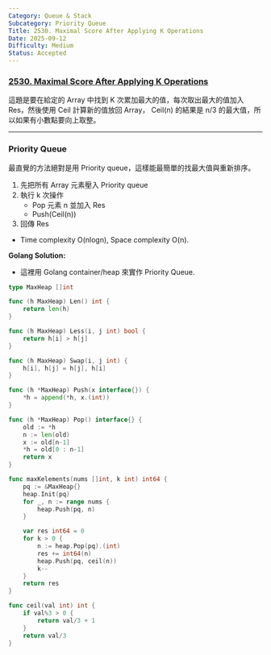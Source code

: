 ```yaml
---
Category: Queue & Stack
Subcategory: Priority Queue
Title: 2530. Maximal Score After Applying K Operations
Date: 2025-09-12
Difficulty: Medium
Status: Accepted
---
```

### [2530. Maximal Score After Applying K Operations]

這題是要在給定的 Array 中找到 K 次累加最大的值，每次取出最大的值加入 Res，然後使用 Ceil 計算新的值放回 Array，
Ceil(n) 的結果是 n/3 的最大值，所以如果有小數點要向上取整。

---

### Priority Queue

最直覺的方法絕對是用 Priority queue，這樣能最簡單的找最大值與重新排序。
1. 先把所有 Array 元素壓入 Priority queue
2. 執行 k 次操作
    -   Pop 元素 n 並加入 Res
    -   Push(Ceil(n))
3. 回傳 Res

-   Time complexity O(nlogn), Space complexity O(n).

**Golang Solution:**
-   這裡用 Golang container/heap 來實作 Priority Queue.
```go
type MaxHeap []int

func (h MaxHeap) Len() int {
	return len(h)
}

func (h MaxHeap) Less(i, j int) bool {
	return h[i] > h[j]
}

func (h MaxHeap) Swap(i, j int) {
	h[i], h[j] = h[j], h[i]
}

func (h *MaxHeap) Push(x interface{}) {
	*h = append(*h, x.(int))
}

func (h *MaxHeap) Pop() interface{} {
	old := *h
	n := len(old)
	x := old[n-1]
	*h = old[0 : n-1]
	return x
}

func maxKelements(nums []int, k int) int64 {
    pq := &MaxHeap{}
    heap.Init(pq)
    for _, n := range nums {
        heap.Push(pq, n)
    }

    var res int64 = 0
    for k > 0 {
        n := heap.Pop(pq).(int)
        res += int64(n)
        heap.Push(pq, ceil(n))
        k--
    }
    return res
}

func ceil(val int) int {
    if val%3 > 0 {
        return val/3 + 1
    }    
    return val/3
}
```

[2530. Maximal Score After Applying K Operations]: https://leetcode.com/problems/maximal-score-after-applying-k-operations